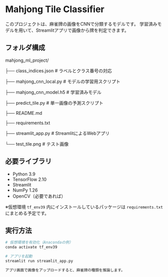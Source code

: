 # Mahjong Tile Classifier

このプロジェクトは、麻雀牌の画像をCNNで分類するモデルです。
学習済みモデルを用いて、Streamlitアプリで画像から牌を判定できます。

## フォルダ構成

mahjong_ml_project/

├── class_indices.json # ラベルとクラス番号の対応

├── mahjong_cnn_local.py # モデルの学習用スクリプト

├── mahjong_cnn_model.h5 # 学習済みモデル

├── predict_tile.py # 単一画像の予測スクリプト

├── README.md

├── requirements.txt

├── streamlit_app.py # StreamlitによるWebアプリ

└── test_tile.png # テスト画像



## 必要ライブラリ

- Python 3.9
- TensorFlow 2.10
- Streamlit
- NumPy 1.26
- OpenCV（必要であれば）

※仮想環境 `tf_env39` 内にインストールしているパッケージは `requirements.txt` にまとめる予定です。

## 実行方法

```bash
# 仮想環境を有効化（Anacondaの例）
conda activate tf_env39

# アプリを起動
streamlit run streamlit_app.py

アプリ画面で画像をアップロードすると、麻雀牌の種類を推論します。
